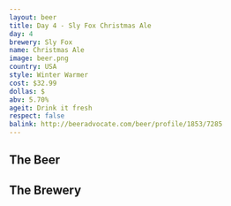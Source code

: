 ```yaml
---
layout: beer
title: Day 4 - Sly Fox Christmas Ale
day: 4
brewery: Sly Fox
name: Christmas Ale
image: beer.png
country: USA
style: Winter Warmer
cost: $32.99
dollas: $
abv: 5.70%
ageit: Drink it fresh
respect: false
balink: http://beeradvocate.com/beer/profile/1853/7285
---
```

## The Beer

## The Brewery


